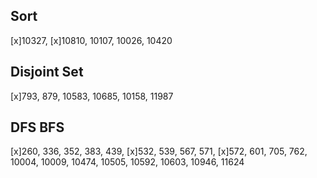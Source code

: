 ## Sort
[x]10327, [x]10810, 10107, 10026, 10420

## Disjoint Set
[x]793, 879, 10583, 10685, 10158, 11987

## DFS BFS
[x]260, 336, 352, 383, 439, [x]532, 539, 567, 571, [x]572, 601, 705, 762, 10004, 10009, 10474, 10505, 10592, 10603, 10946, 11624

